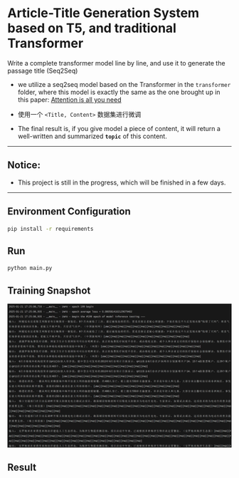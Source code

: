 # Article-Title Generation System based on T5, and traditional Transformer
Write a complete transformer model line by line, and use it to generate the passage title (Seq2Seq)

- we utilize a seq2seq model based on the Transformer in the `transformer` folder, where this model is exactly the same as the one brought up in this paper: [Attention is all you need](http://arxiv.org/abs/1706.03762)

- 使用一个 `<Title, Content>` 数据集进行微调
- The final result is, if you give model a piece of content, it will return a well-written and summarized **`topic`** of this content.

---
## Notice:
- This project is still in the progress, which will be finished in a few days.
--- 



## Environment Configuration
```bash
pip install -r requirements
```



## Run
```bash
python main.py
```


## Training Snapshot
![Epoch 199](image/image.png)



## Result
